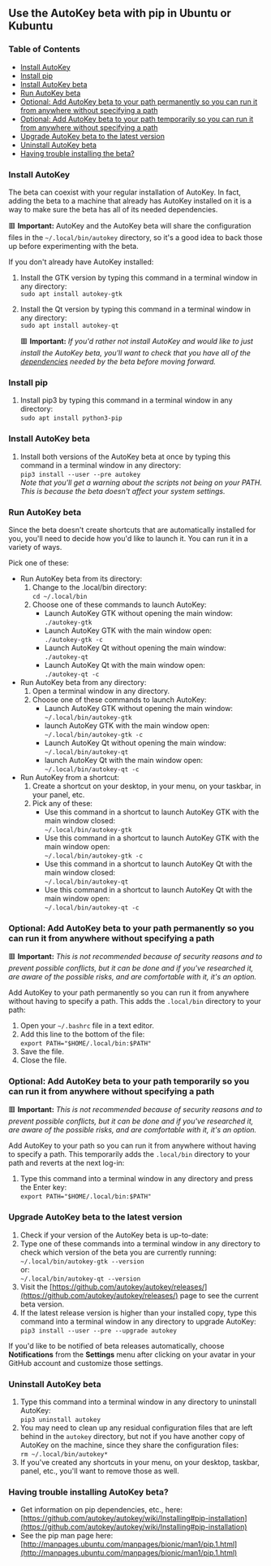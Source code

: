 ## Use the AutoKey beta with pip in Ubuntu or Kubuntu

### Table of Contents
* [Install AutoKey](#install-autokey)
* [Install pip](#install-pip)
* [Install AutoKey beta](#install-autokey-beta)
* [Run AutoKey beta](#run-autokey-beta)
* [Optional: Add AutoKey beta to your path permanently so you can run it from anywhere without specifying a path](#optional-add-autokey-beta-to-your-path-permanently-so-you-can-run-it-from-anywhere-without-specifying-a-path)
* [Optional: Add AutoKey beta to your path temporarily so you can run it from anywhere without specifying a path](#optional-add-autokey-beta-to-your-path-temporarily-so-you-can-run-it-from-anywhere-without-specifying-a-path)
* [Upgrade AutoKey beta to the latest version](#upgrade-autokey-beta-to-the-latest-version)
* [Uninstall AutoKey beta](#uninstall-autokey-beta)
* [Having trouble installing the beta?](#having-trouble-installing-autokey-beta)

### Install AutoKey
The beta can coexist with your regular installation of AutoKey. In fact, adding the beta to a machine that already has AutoKey installed on it is a way to make sure the beta has all of its needed dependencies.

🟥 **Important:** AutoKey and the AutoKey beta will share the configuration files in the `~/.local/bin/autokey` directory, so it's a good idea to back those up before experimenting with the beta.

If you don't already have AutoKey installed:
1. Install the GTK version by typing this command in a terminal window in any directory:\
```sudo apt install autokey-gtk```
2. Install the Qt version by typing this command in a terminal window in any directory:\
```sudo apt install autokey-qt```

    🟥 **Important:** _If you'd rather not install AutoKey and would like to just install the AutoKey beta, you'll want to check that you have all of the [dependencies](https://github.com/autokey/autokey/wiki/Installing#dependencies) needed by the beta before moving forward._

### Install pip
1. Install pip3 by typing this command in a terminal window in any directory:\
```sudo apt install python3-pip```

### Install AutoKey beta
1. Install both versions of the AutoKey beta at once by typing this command in a terminal window in any directory:\
```pip3 install --user --pre autokey```\
    _Note that you'll get a warning about the scripts not being on your PATH. This is because the beta doesn't affect your system settings._

### Run AutoKey beta
Since the beta doesn't create shortcuts that are automatically installed for you, you'll need to decide how you'd like to launch it. You can run it in a variety of ways.

Pick one of these:
* Run AutoKey beta from its directory:
  1. Change to the .local/bin directory:\
```cd ~/.local/bin```
  2. Choose one of these commands to launch AutoKey:
     * Launch AutoKey GTK without opening the main window:\
```./autokey-gtk```
     * Launch AutoKey GTK with the main window open:\
```./autokey-gtk -c```
     * Launch AutoKey Qt without opening the main window:\
```./autokey-qt```
     * Launch AutoKey Qt with the main window open:\
```./autokey-qt -c```
* Run AutoKey beta from any directory:
  1. Open a terminal window in any directory.
  2. Choose one of these commands to launch AutoKey:
     * Launch AutoKey GTK without opening the main window:\
```~/.local/bin/autokey-gtk```
     * launch AutoKey GTK with the main window open:\
```~/.local/bin/autokey-gtk -c```
     * Launch AutoKey Qt without opening the main window:\
```~/.local/bin/autokey-qt```
     * launch AutoKey Qt with the main window open:\
```~/.local/bin/autokey-qt -c```
* Run AutoKey from a shortcut:
  1. Create a shortcut on your desktop, in your menu, on your taskbar, in your panel, etc.
  2. Pick any of these:
     * Use this command in a shortcut to launch AutoKey GTK with the main window closed:\
```~/.local/bin/autokey-gtk```
     * Use this command in a shortcut to launch AutoKey GTK with the main window open:\
```~/.local/bin/autokey-gtk -c```
     * Use this command in a shortcut to launch AutoKey Qt with the main window closed:\
```~/.local/bin/autokey-qt```
     * Use this command in a shortcut to launch AutoKey Qt with the main window open:\
```~/.local/bin/autokey-qt -c```

### Optional: Add AutoKey beta to your path permanently so you can run it from anywhere without specifying a path
🟥 **Important:** _This is not recommended because of security reasons and to prevent possible conflicts, but it can be done and if you've researched it, are aware of the possible risks, and are comfortable with it, it's an option._

Add AutoKey to your path permanently so you can run it from anywhere without having to specify a path. This adds the ```.local/bin``` directory to your path:
1. Open your ```~/.bashrc``` file in a text editor.
2. Add this line to the bottom of the file:\
```export PATH="$HOME/.local/bin:$PATH"```
3. Save the file.
4. Close the file.

### Optional: Add AutoKey beta to your path temporarily so you can run it from anywhere without specifying a path
🟥 **Important:** _This is not recommended because of security reasons and to prevent possible conflicts, but it can be done and if you've researched it, are aware of the possible risks, and are comfortable with it, it's an option._

Add AutoKey to your path so you can run it from anywhere without having to specify a path. This temporarily adds the ```.local/bin``` directory to your path and reverts at the next log-in:
1. Type this command into a terminal window in any directory and press the Enter key:\
```export PATH="$HOME/.local/bin:$PATH"```

### Upgrade AutoKey beta to the latest version
1. Check if your version of the AutoKey beta is up-to-date:
 1. Type one of these commands into a terminal window in any directory to check which version of the beta you are currently running:\
```~/.local/bin/autokey-gtk --version```\
or:\
```~/.local/bin/autokey-qt --version```
 2. Visit the [https://github.com/autokey/autokey/releases/](https://github.com/autokey/autokey/releases/) page to see the current beta version.
2. If the latest release version is higher than your installed copy, type this command into a terminal window in any directory to upgrade AutoKey:\
```pip3 install --user --pre --upgrade autokey```

If you'd like to be notified of beta releases automatically, choose **Notifications** from the **Settings** menu after clicking on your avatar in your GitHub account and customize those settings.

### Uninstall AutoKey beta
1. Type this command into a terminal window in any directory to uninstall AutoKey:\
```pip3 uninstall autokey```
2. You may need to clean up any residual configuration files that are left behind in the `autokey` directory, but not if you have another copy of AutoKey on the machine, since they share the configuration files:\
```rm ~/.local/bin/autokey*```
3. If you've created any shortcuts in your menu, on your desktop, taskbar, panel, etc., you'll want to remove those as well.

### Having trouble installing AutoKey beta?
* Get information on pip dependencies, etc., here: [https://github.com/autokey/autokey/wiki/Installing#pip-installation](https://github.com/autokey/autokey/wiki/Installing#pip-installation)
* See the pip man page here: [http://manpages.ubuntu.com/manpages/bionic/man1/pip.1.html](http://manpages.ubuntu.com/manpages/bionic/man1/pip.1.html)
